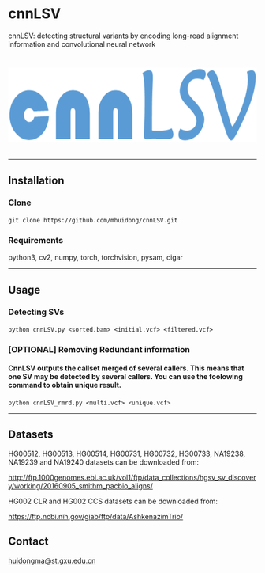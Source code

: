 # cnnLSV
cnnLSV: detecting structural variants by encoding long-read alignment information and convolutional neural network

<h1>
<p align="center">
  <img src="logo.png" alt="Logo" width="600" height="150">
</h1>

---
## Installation
### Clone
	git clone https://github.com/mhuidong/cnnLSV.git
### Requirements
python3, cv2, numpy, torch, torchvision, pysam, cigar

---
## Usage
### Detecting SVs
	python cnnLSV.py <sorted.bam> <initial.vcf> <filtered.vcf>
### [OPTIONAL] Removing Redundant information
#### CnnLSV outputs the callset merged of several callers. This means that one SV may be detected by several callers. You can use the foolowing command to obtain unique result.
	python cnnLSV_rmrd.py <multi.vcf> <unique.vcf>
---

## Datasets
HG00512, HG00513, HG00514, HG00731, HG00732, HG00733, NA19238, NA19239 and NA19240 datasets can be downloaded from:

http://ftp.1000genomes.ebi.ac.uk/vol1/ftp/data_collections/hgsv_sv_discovery/working/20160905_smithm_pacbio_aligns/

HG002 CLR and HG002 CCS datasets can be downloaded from:

https://ftp.ncbi.nih.gov/giab/ftp/data/AshkenazimTrio/

## Contact
huidongma@st.gxu.edu.cn

